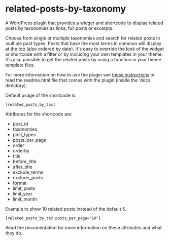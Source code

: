 related-posts-by-taxonomy
=========================

A WordPress plugin that provides a widget and shortcode to display related posts by taxonomies as links, full posts or excerpts. 

Choose from single or multiple taxonomies and search for related posts in multiple post types. Posts that have the most terms in common will display at the top (also ordered by date). It's easy to override the look of the widget or shortcode with a filter or by including your own templates in your theme. It's also possible to get the related posts by using a function in your theme template files.

For more information on how to use the plugin see [these instructions](http://keesiemeijer.wordpress.com/2013/05/11/related-posts-by-taxonomy-plugin/) or read the readme.html file that comes with the plugin (inside the 'docs' directory).

Default usage of the shortcode is:

    [related_posts_by_tax]

Attributes for the shortcode are:

* post_id
* taxonomies
* post_types
* posts_per_page
* order
* orderby
* title
* before_title
* after_title
* exclude_terms
* exclude_posts
* format
* limit_posts
* limit_year
* limit_month

Example to show 10 related posts instead of the default 5.

    [related_posts_by_tax posts_per_page="10"]

Read the documentation for more information on these attributes and what they do.
